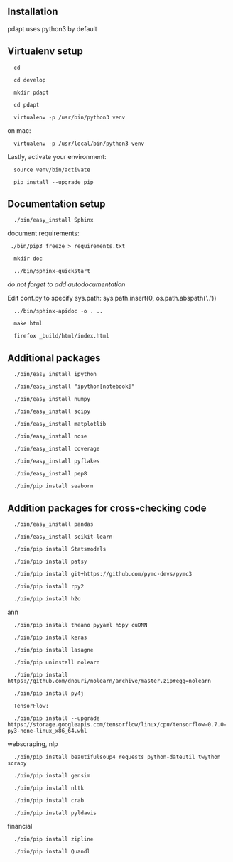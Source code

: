 Installation
--------------------

pdapt uses python3 by default


Virtualenv setup
-------------------------------------
      cd

      cd develop

      mkdir pdapt

      cd pdapt

      virtualenv -p /usr/bin/python3 venv
    
on mac:

      virtualenv -p /usr/local/bin/python3 venv
      


Lastly, activate your environment:

      source venv/bin/activate

      pip install --upgrade pip

Documentation setup
-------------------------------------

      ./bin/easy_install Sphinx


document requirements:

     ./bin/pip3 freeze > requirements.txt

      mkdir doc

      ../bin/sphinx-quickstart

  *do not forget to add autodocumentation*

 Edit conf.py to specify sys.path: sys.path.insert(0, os.path.abspath('..'))

      ../bin/sphinx-apidoc -o . ..

      make html

      firefox _build/html/index.html


Additional packages
-------------------------------------

      ./bin/easy_install ipython

      ./bin/easy_install "ipython[notebook]"

      ./bin/easy_install numpy

      ./bin/easy_install scipy

      ./bin/easy_install matplotlib

      ./bin/easy_install nose

      ./bin/easy_install coverage

      ./bin/easy_install pyflakes

      ./bin/easy_install pep8

      ./bin/pip install seaborn




Addition packages for cross-checking code
-------------------------------------

      ./bin/easy_install pandas

      ./bin/easy_install scikit-learn

      ./bin/pip install Statsmodels

      ./bin/pip install patsy

      ./bin/pip install git+https://github.com/pymc-devs/pymc3

      ./bin/pip install rpy2

      ./bin/pip install h2o
ann

      ./bin/pip install theano pyyaml h5py cuDNN

      ./bin/pip install keras

      ./bin/pip install lasagne

      ./bin/pip uninstall nolearn

      ./bin/pip install  https://github.com/dnouri/nolearn/archive/master.zip#egg=nolearn

      ./bin/pip install py4j

      TensorFlow:

      ./bin/pip install --upgrade https://storage.googleapis.com/tensorflow/linux/cpu/tensorflow-0.7.0-py3-none-linux_x86_64.whl


webscraping, nlp

      ./bin/pip install beautifulsoup4 requests python-dateutil twython scrapy

      ./bin/pip install gensim

      ./bin/pip install nltk

      ./bin/pip install crab

      ./bin/pip install pyldavis

financial

      ./bin/pip install zipline

      ./bin/pip install Quandl


